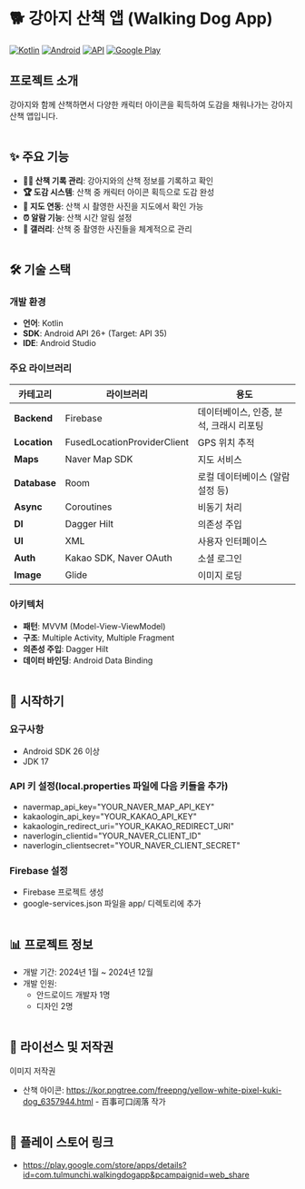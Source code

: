# 🐕 강아지 산책 앱 (Walking Dog App)

  [![Kotlin](https://img.shields.io/badge/kotlin-7F52FF?style=flat&logo=kotlin&logoColor=white)](https://kotlinlang.org/)
  [![Android](https://img.shields.io/badge/platform-Android-green.svg)](https://developer.android.com)
  [![API](https://img.shields.io/badge/API-26%2B-brightgreen.svg)](https://android-arsenal.com/api?level=26)
  [![Google Play](https://img.shields.io/badge/Google%20Play-Download-blue)](https://play.google.com/store/apps/details?id=com.tulmunchi.walkingdogapp&pcampaignid=web_share)

  ## 프로젝트 소개
  강아지와 함께 산책하면서 다양한 캐릭터 아이콘을 획득하여 도감을 채워나가는 강아지 산책 앱입니다.
  <br><br/>
  ## ✨ 주요 기능
  - **🚶‍♀️ 산책 기록 관리**: 강아지와의 산책 정보를 기록하고 확인
  - **🏆 도감 시스템**: 산책 중 캐릭터 아이콘 획득으로 도감 완성
  - **📍 지도 연동**: 산책 시 촬영한 사진을 지도에서 확인 가능
  - **⏰ 알람 기능**: 산책 시간 알림 설정
  - **📸 갤러리**: 산책 중 촬영한 사진들을 체계적으로 관리
  <br><br/>
  ## 🛠 기술 스택

  ### 개발 환경
  - **언어**: Kotlin
  - **SDK**: Android API 26+ (Target: API 35)
  - **IDE**: Android Studio

  ### 주요 라이브러리
  | 카테고리 | 라이브러리 | 용도 |
  |----------|------------|------|
  | **Backend** | Firebase | 데이터베이스, 인증, 분석, 크래시 리포팅 |
  | **Location** | FusedLocationProviderClient | GPS 위치 추적 |
  | **Maps** | Naver Map SDK | 지도 서비스 |
  | **Database** | Room | 로컬 데이터베이스 (알람 설정 등) |
  | **Async** | Coroutines | 비동기 처리 |
  | **DI** | Dagger Hilt | 의존성 주입 |
  | **UI** | XML | 사용자 인터페이스 |
  | **Auth** | Kakao SDK, Naver OAuth | 소셜 로그인 |
  | **Image** | Glide | 이미지 로딩 |

  ### 아키텍처
  - **패턴**: MVVM (Model-View-ViewModel)
  - **구조**: Multiple Activity, Multiple Fragment
  - **의존성 주입**: Dagger Hilt
  - **데이터 바인딩**: Android Data Binding
  <br><br/>
  ## 🚀 시작하기

  ### 요구사항
  - Android SDK 26 이상
  - JDK 17

  ### API 키 설정(local.properties 파일에 다음 키들을 추가)
  - navermap_api_key="YOUR_NAVER_MAP_API_KEY"
  - kakaologin_api_key="YOUR_KAKAO_API_KEY"
  - kakaologin_redirect_uri="YOUR_KAKAO_REDIRECT_URI"
  - naverlogin_clientid="YOUR_NAVER_CLIENT_ID"
  - naverlogin_clientsecret="YOUR_NAVER_CLIENT_SECRET"

  ### Firebase 설정
  - Firebase 프로젝트 생성
  - google-services.json 파일을 app/ 디렉토리에 추가
  <br><br/>
  ## 📊 프로젝트 정보

  - 개발 기간: 2024년 1월 ~ 2024년 12월
  - 개발 인원:
     - 안드로이드 개발자 1명
     - 디자인 2명
  <br><br/>
  ## 📄 라이선스 및 저작권

  이미지 저작권

  - 산책 아이콘: https://kor.pngtree.com/freepng/yellow-white-pixel-kuki-dog_6357944.html - 百事可口阔落 작가
  <br><br/>
  ## 📱 플레이 스토어 링크

  - https://play.google.com/store/apps/details?id=com.tulmunchi.walkingdogapp&pcampaignid=web_share
